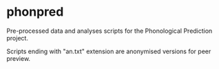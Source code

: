 # phonpred
Pre-processed data and analyses scripts for the Phonological Prediction project.

Scripts  ending with "an.txt" extension are anonymised versions for peer preview. 
